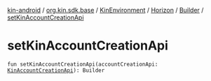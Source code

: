 [kin-android](../../../../index.md) / [org.kin.sdk.base](../../../index.md) / [KinEnvironment](../../index.md) / [Horizon](../index.md) / [Builder](index.md) / [setKinAccountCreationApi](./set-kin-account-creation-api.md)

# setKinAccountCreationApi

`fun setKinAccountCreationApi(accountCreationApi: `[`KinAccountCreationApi`](../../../../org.kin.sdk.base.network.api/-kin-account-creation-api/index.md)`): Builder`